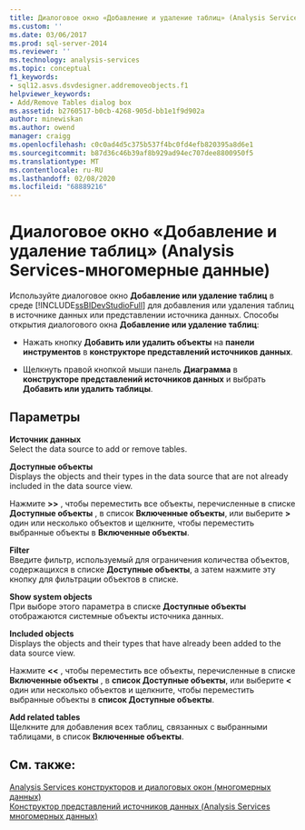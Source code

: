 ```yaml
---
title: Диалоговое окно «Добавление и удаление таблиц» (Analysis Services-многомерные данные) | Документация Майкрософт
ms.custom: ''
ms.date: 03/06/2017
ms.prod: sql-server-2014
ms.reviewer: ''
ms.technology: analysis-services
ms.topic: conceptual
f1_keywords:
- sql12.asvs.dsvdesigner.addremoveobjects.f1
helpviewer_keywords:
- Add/Remove Tables dialog box
ms.assetid: b2760517-b0cb-4268-905d-bb1e1f9d902a
author: minewiskan
ms.author: owend
manager: craigg
ms.openlocfilehash: c0c0ad4d5c375b537f4bc0fd4efb820395a8d6e1
ms.sourcegitcommit: b87d36c46b39af8b929ad94ec707dee8800950f5
ms.translationtype: MT
ms.contentlocale: ru-RU
ms.lasthandoff: 02/08/2020
ms.locfileid: "68889216"
---
```

# <a name="add-remove-tables-dialog-box-analysis-services---multidimensional-data"></a>Диалоговое окно «Добавление и удаление таблиц» (Analysis Services-многомерные данные)
  Используйте диалоговое окно **Добавление или удаление таблиц** в среде [!INCLUDE[ssBIDevStudioFull](../../includes/ssbidevstudiofull-md.md)] для добавления или удаления таблиц в источнике данных или представлении источника данных. Способы открытия диалогового окна **Добавление или удаление таблиц**:  
  
-   Нажать кнопку **Добавить или удалить объекты** на **панели инструментов** в **конструкторе представлений источников данных**.  
  
-   Щелкнуть правой кнопкой мыши панель **Диаграмма** в **конструкторе представлений источников данных** и выбрать **Добавить или удалить таблицы**.  
  
## <a name="options"></a>Параметры  
 **Источник данных**  
 Select the data source to add or remove tables.  
  
 **Доступные объекты**  
 Displays the objects and their types in the data source that are not already included in the data source view.  
  
 Нажмите **>>** , чтобы переместить все объекты, перечисленные в списке **Доступные объекты** , в список **Включенные объекты**, или выберите **>** один или несколько объектов и щелкните, чтобы переместить выбранные объекты в **Включенные объекты**.  
  
 **Filter**  
 Введите фильтр, используемый для ограничения количества объектов, содержащихся в списке **Доступные объекты**, а затем нажмите эту кнопку для фильтрации объектов в списке.  
  
 **Show system objects**  
 При выборе этого параметра в списке **Доступные объекты** отображаются системные объекты источника данных.  
  
 **Included objects**  
 Displays the objects and their types that have already been added to the data source view.  
  
 Нажмите **<<** , чтобы переместить все объекты, перечисленные в списке **Включенные объекты** , в **список Доступные объекты**, или выберите **<** один или несколько объектов и щелкните, чтобы переместить выбранные объекты в **список Доступные объекты**.  
  
 **Add related tables**  
 Щелкните для добавления всех таблиц, связанных с выбранными таблицами, в список **Включенные объекты**.  
  
## <a name="see-also"></a>См. также:  
 [Analysis Services конструкторов и диалоговых окон &#40;многомерных данных&#41;](../analysis-services/analysis-services-designers-and-dialog-boxes-multidimensional-data.md)   
 [Конструктор представлений источников данных &#40;Analysis Services многомерных данных&#41;](../analysis-services/data-source-view-designer-analysis-services-multidimensional-data.md)  
  
  
